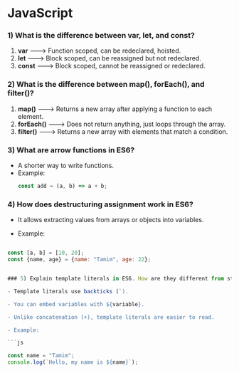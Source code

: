 # JavaScript 

### 1) What is the difference between var, let, and const?
 1. **var** ---> Function scoped, can be redeclared, hoisted.  
 2. **let** ---> Block scoped, can be reassigned but not redeclared.  
 3. **const** ---> Block scoped, cannot be reassigned or redeclared.



### 2) What is the difference between map(), forEach(), and filter()?
1. **map()** ---> Returns a new array after applying a function to each element. 
2. **forEach()** --->  Does not return anything, just loops through the array.  
3. **filter()** ---> Returns a new array with elements that match a condition.


### 3) What are arrow functions in ES6?
- A shorter way to write functions.  
- Example:  
  ```js
  const add = (a, b) => a + b;

### 4) How does destructuring assignment work in ES6?

- It allows extracting values from arrays or objects into variables.

- Example:

```js

const [a, b] = [10, 20];
const {name, age} = {name: "Tamim", age: 22};


### 5) Explain template literals in ES6. How are they different from string concatenation?

- Template literals use backticks (`).

- You can embed variables with ${variable}.

- Unlike concatenation (+), template literals are easier to read.

- Example:

```js

const name = "Tamim";
console.log(`Hello, my name is ${name}`);
